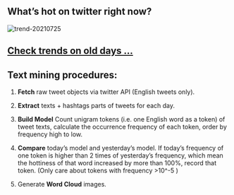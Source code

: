 ## What’s hot on twitter right now?

![trend-20210725][wordcloud]

[wordcloud]: https://raw.githubusercontent.com/xdqc/tweet-trend-everyday/master/word-cloud/trend-20210725.png?token=AF5V4P7ADR6KQBZ4CEDTNIK6AXRMU "trend-20210725"

## [Check trends on old days ...](https://github.com/xdqc/tweet-trend-everyday/tree/master/word-cloud)

## Text mining procedures:

1. **Fetch** raw tweet objects via twitter API (English tweets only).

2. **Extract** texts + hashtags parts of tweets for each day.

3. **Build Model** Count unigram tokens (i.e. one English word as a token) of tweet texts, calculate the occurrence frequency of each token, order by frequency high to low.

4. **Compare** today’s model and yesterday’s model. If today’s frequency of one token is higher than 2 times of yesterday’s frequency, which mean the hottiness of that word increased by more than 100%, record that token. (Only care about tokens with frequency >10^-5 )

5. Generate **Word Cloud** images.
